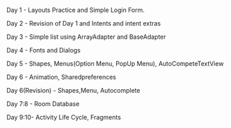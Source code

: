 
Day 1 	- Layouts Practice and Simple Login Form.

Day 2 	- Revision of Day 1 and Intents and intent extras

Day 3 	- Simple list using ArrayAdapter and BaseAdapter

Day 4 	- Fonts and Dialogs

Day 5 	- Shapes, Menus(Option Menu, PopUp Menu), AutoCompeteTextView

Day 6 	- Animation, Sharedpreferences

Day 6(Revision) - Shapes,Menu, Autocomplete

Day 7:8	- Room Database

Day 9:10- Activity Life Cycle, Fragments
